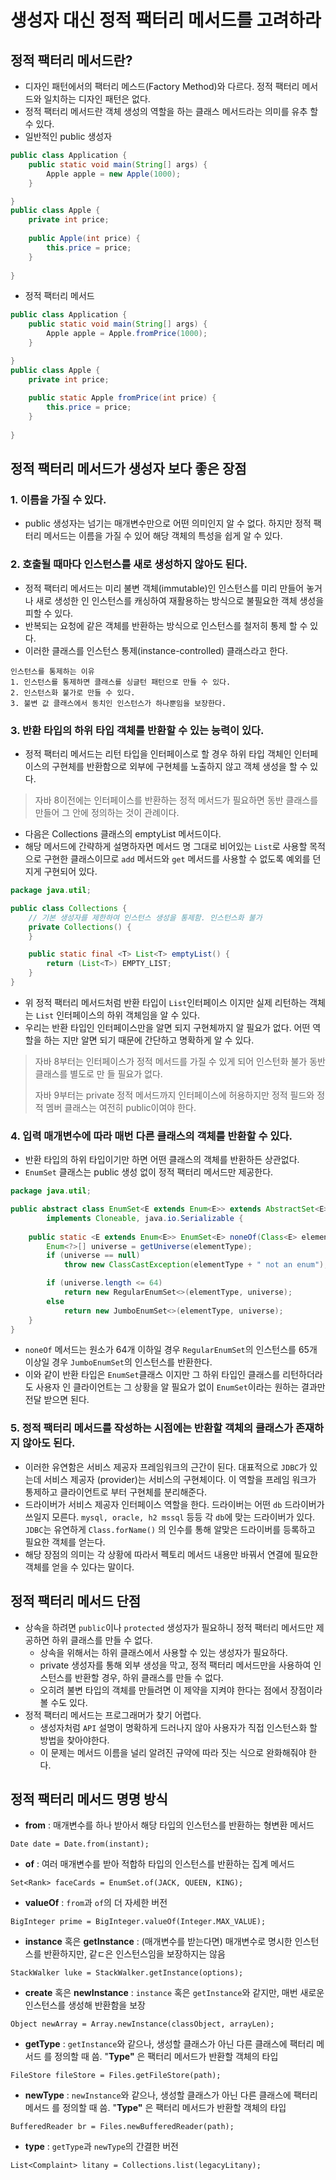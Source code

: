 # 생성자 대신 정적 팩터리 메서드를 고려하라

## 정적 팩터리 메서드란?
* 디자인 패턴에서의 팩터리 메스드(Factory Method)와 다르다. 정적 팩터리 메서드와 일치하는 
  디자인 패턴은 없다.
* 정적 팩터리 메서드란 객체 생성의 역할을 하는 클래스 메서드라는 의미를 유추 할 수 있다.
* 일반적인 public 생성자
```java
public class Application {
    public static void main(String[] args) {
        Apple apple = new Apple(1000);
    }

}
public class Apple {
    private int price;
    
    public Apple(int price) {
        this.price = price;
    }
    
}
```
* 정적 팩터리 메서드
```java
public class Application {
    public static void main(String[] args) {
        Apple apple = Apple.fromPrice(1000);
    }

}
public class Apple {
    private int price;
    
    public static Apple fromPrice(int price) {
        this.price = price;
    }
    
}
```


## 정적 팩터리 메서드가 생성자 보다 좋은 장점

### 1. 이름을 가질 수 있다.

* public 생성자는 넘기는 매개변수만으로 어떤 의미인지 알 수 없다. 하지만 정적 팩터리 메서드는 
     이름을 가질 수 있어 해당 객체의 특성을 쉽게 알 수 있다.
### 2. 호출될 때마다 인스턴스를 새로 생성하지 않아도 된다.
  
* 정적 팩터리 메서드는 미리 불변 객체(immutable)인 인스턴스를 미리 만들어 놓거나 새로 생성한 인
  인스턴스를 캐싱하여 재활용하는 방식으로 불필요한 객체 생성을 피할 수 있다.
* 반복되는 요청에 같은 객체를 반환하는 방식으로 인스턴스를 철저히 통제 할 수 있다.
* 이러한 클래스를 인스턴스 통제(instance-controlled) 클래스라고 한다. 
```
인스턴스를 통제하는 이유
1. 인스턴스를 통제하면 클래스를 싱글턴 패턴으로 만들 수 있다.
2. 인스턴스화 불가로 만들 수 있다.
3. 불변 값 클래스에서 동치인 인스턴스가 하나뿐임을 보장한다. 
```

### 3. 반환 타입의 하위 타입 객체를 반환할 수 있는 능력이 있다.

* 정적 팩터리 메서드는 리턴 타입을 인터페이스로 할 경우 하위 타입 객체인 인터페이스의 구현체를 반환함으로
  외부에 구현체를 노출하지 않고 객체 생성을 할 수 있다.
> 자바 8이전에는 인터페이스를 반환하는 정적 메서드가 필요하면 동반 클래스를 만들어 그 안에 정의하는 것이 관례이다.


* 다음은 Collections 클래스의 emptyList 메서드이다.
* 해당 메서드에 간략하게 설명하자면 메서드 명 그대로 비어있는 ```List```로 사용할 목적으로 구현한 클래스이므로 
  ```add``` 메서드와 ```get``` 메서드를 사용할 수 없도록 예외를 던지게 구현되어 있다.
```java
package java.util;

public class Collections {
    // 기본 생성자를 제한하여 인스턴스 생성을 통제함. 인스턴스화 불가
    private Collections() {
    }

    public static final <T> List<T> emptyList() {
        return (List<T>) EMPTY_LIST;
    }
}
```
* 위 정적 팩터리 메서드처럼 반환 타입이 ```List```인터페이스 이지만 실제 리턴하는 객체는 ```List```
  인터페이스의 하위 객체임을 알 수 있다.
* 우리는 반환 타입인 인터페이스만을 알면 되지 구현체까지 알 필요가 없다. 어떤 역할을 하는 지만 알면 되기
  때문에 간단하고 명확하게 알 수 있다.


> 자바 8부터는 인터페이스가 정적 메서드를 가질 수 있게 되어 인스턴화 불가 동반 클래스를 별도로 만
> 들 필요가 없다.
> 
> 자바 9부터는 private 정적 메서드까지 인터페이스에 허용하지만 정적 필드와 정적 멤버 클래스는
> 여전히 public이여야 한다.


### 4. 입력 매개변수에 따라 매번 다른 클래스의 객체를 반환할 수 있다.

* 반환 타입의 하위 타입이기만 하면 어떤 클래스의 객체를 반환하든 상관없다.
* ```EnumSet``` 클래스는 public 생성 없이 정적 팩터리 메서드만 제공한다.
```java
package java.util;

public abstract class EnumSet<E extends Enum<E>> extends AbstractSet<E>
        implements Cloneable, java.io.Serializable {
    
    public static <E extends Enum<E>> EnumSet<E> noneOf(Class<E> elementType) {
        Enum<?>[] universe = getUniverse(elementType);
        if (universe == null)
            throw new ClassCastException(elementType + " not an enum");

        if (universe.length <= 64)
            return new RegularEnumSet<>(elementType, universe);
        else
            return new JumboEnumSet<>(elementType, universe);
    }
}
```

* ```noneOf``` 메서드는 원소가 64개 이하일 경우 ```RegularEnumSet```의 인스턴스를
  65개 이상일 경우 ```JumboEnumSet```의 인스턴스를 반환한다.
* 이와 같이 반환 타입은 ```EnumSet```클래스 이지만 그 하위 타입인 클래스를 리턴하더라도 사용자
  인 클라이언트는 그 상황을 알 필요가 없이 ```EnumSet```이라는 원하는 결과만 전달 받으면 된다.

### 5. 정적 팩터리 메서드를 작성하는 시점에는 반환할 객체의 클래스가 존재하지 않아도 된다.

* 이러한 유연함은 서비스 제공자 프레임워크의 근간이 된다. 대표적으로 ```JDBC```가 있는데 서비스 제공자
  (provider)는 서비스의 구현체이다. 이 역할을 프레임 워크가 통제하고 클라이언트로 부터 구현체를 분리해준다.
* 드라이버가 서비스 제공자 인터페이스 역할을 한다. 드라이버는 어떤 ```db``` 드라이버가 쓰일지 모른다.
  ```mysql, oracle, h2 mssql``` 등등 각 ```db```에 맞는 드라이버가 있다. 
  ```JDBC```는 유연하게 ```Class.forName()``` 의 인수를 통해 알맞은 드라이버를 등록하고 필요한 객체를 얻는다.
* 해당 장점의 의미는 각 상황에 따라서 펙토리 메서드 내용만 바꿔서 연결에 필요한 객체를 얻을 수 있다는 말이다.


## 정적 팩터리 메서드 단점

* 상속을 하려면 ```public```이나 ```protected``` 생성자가 필요하니 정적 팩터리 메서드만 
  제공하면 하위 클래스를 만들 수 없다.
  * 상속을 위해서는 하위 클래스에서 사용할 수 있는 생성자가 필요하다.
  * private 생성자를 통해 외부 생성을 막고, 정적 팩터리 메서드만을 사용하여 인스턴스를 반환할 경우, 
    하위 클래스를 만들 수 없다.
  * 오히려 불변 타입의 객체를 만들려면 이 제약을 지켜야 한다는 점에서 장점이라 볼 수도 있다.
* 정적 팩터리 메서드는 프로그래머가 찾기 어렵다.
  * 생성자처럼 ```API``` 설명이 명확하게 드러나지 않아 사용자가 직접 인스턴스화 할 방법을 찾아야한다.
  * 이 문제는 메서드 이름을 널리 알려진 규약에 따라 짓는 식으로 완화해줘야 한다.

## 정적 팩터리 메서드 명명 방식

* **from** : 매개변수를 하나 받아서 해당 타입의 인스턴스를 반환하는 형변환 메서드
```
Date date = Date.from(instant);
```

* **of** : 여러 매개변수를 받아 적합하 타입의 인스턴스를 반환하는 집계 메서드
```
Set<Rank> faceCards = EnumSet.of(JACK, QUEEN, KING);
```

* **valueOf** : ```from```과 ```of```의 더 자세한 버전 
```
BigInteger prime = BigInteger.valueOf(Integer.MAX_VALUE);
```

* **instance** 혹은 **getInstance** : (매개변수를 받는다면) 매개변수로 명시한 인스턴스를 
  반환하지만, 같ㄷ은 인스턴스임을 보장하지는 않음
```
StackWalker luke = StackWalker.getInstance(options);
```

* **create** 혹은 **newInstance** : ```instance``` 혹은 ```getInstance```와 같지만,
  매번 새로운 인스턴스를 생성해 반환함을 보장
```
Object newArray = Array.newInstance(classObject, arrayLen);
```

* **getType** : ```getInstance```와 같으나, 생성할 클래스가 아닌 다른 클래스에 팩터리 메서드
  를 정의할 때 씀. "**Type"** 은 팩터리 메서드가 반환할 객체의 타입
```
FileStore fileStore = Files.getFileStore(path);
```

* **newType** : ```newInstance```와 같으나, 생성할 클래스가 아닌 다른 클래스에 팩터리 메서드
  를 정의할 때 씀. "**Type"** 은 팩터리 메서드가 반환할 객체의 타입
```
BufferedReader br = Files.newBufferedReader(path);
```

* **type** : ```getType```과 ```newType```의 간결한 버전
```
List<Complaint> litany = Collections.list(legacyLitany);
```
